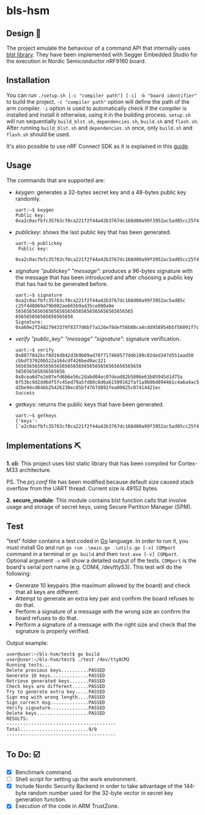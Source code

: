 # bls-hsm

## Design :page_with_curl:
The project emulate the behaviour of a command API that internally uses [blst library](https://github.com/supranational/blst#blst). They have been implemented with Segger Embedded Studio for the execution in Nordic Semiconductor nRF9160 board.


## Installation
You can run `./setup.sh [-c "compiler path"] [-i] -b "board identifier"` to build the project.
`-c "compiler path"` option will define the path of the arm compiler. `-i` option is used to automatically check if the compiler is installed and install it otherwise, using it in the building process.
`setup.sh` will run sequentially `build_blst.sh`, `dependencies.sh`, `build.sh` and `flash.sh`. After running `build_blst.sh` and `dependencies.sh` once, only `build.sh` and `flash.sh` should be used.

It's also possible to use nRF Connect SDK as it is explained in this [guide](https://developer.nordicsemi.com/nRF_Connect_SDK/doc/latest/nrf/gs_assistant.html).


## Usage
The commands that are supported are:
- *keygen*: generates a 32-bytes secret key and a 48-bytes public key randomly.
  ```
  uart:~$ keygen
  Public key:
  0xa2c0acfbfc35763cf0ca221f2f44a42b3767dc168d00a99f3952ac5ad05cc25f4d8069a79b002ae665b9ad35ce800a0e
  ```
- *publickey*: shows the last public key that has been generated.
  ```
  uart:~$ publickey
   Public key:
   0xa2c0acfbfc35763cf0ca221f2f44a42b3767dc168d00a99f3952ac5ad05cc25f4d8069a79b002ae665b9ad35ce800a0e
  ```
- *signature "publickey" "message"*: produces a 96-bytes signature with the message that has been introduced and after choosing a public key that has had to be generated before.
  ```
  uart:~$ signature 0xa2c0acfbfc35763cf0ca221f2f44a42b3767dc168d00a99f3952ac5ad05c
  c25f4d8069a79b002ae665b9ad35ce800a0e 5656565656565656565656565656565656565656565
  656565656565656565656
  Signature:
  0xa60e2f24827943379f8377d6bf7a126ef8def56b08ca4cdd958954b5f56091f7cd49d251481f4cd6316396a2a4f4398c09e2cfda6ea16416dffdac687cf06db0e4d3a0ec83b4016c835b27f84325342199f724abd092cb7957177f5f30dcbe19
  ```
- *verify "public_key" "message" "signature"*: signature verification.
  ```
  uart:~$ verify 0x8077842bcf8d16d842d3b9b09ad78f717468577ddb189c02ded347d551aad50
  cbbdf37920b522a164cdf426bed9ac321 5656565656565656565656565656565656565656565656
  565656565656565656 0x8cea6d7e2e07efd6b6e56c2dabd04ec07dead82b5806e63b85945d1d75a
  6f53bc9d2dd6df5fc45ed79a5fd80c8d6a61509162faf1a9b0bd894461c4a6a4ac5db427e18694b1
  d2be94cd64bb25426238ec85bf4767d892fea09825c07414421ec
  Success
  ```
- *getkeys*: returns the public keys that have been generated.
  ```
  uart:~$ getkeys
  {'keys':['a2c0acfbfc35763cf0ca221f2f44a42b3767dc168d00a99f3952ac5ad05cc25f4d8069a79b002ae665b9ad35ce800a0e']}
  ```


## Implementations :pick:
**1. cli**: This project uses blst static library that has been compiled for Cortex-M33 architecture.

PS. The *prj.conf* file has been modified because default size caused stack overflow from the UART thread. Current size is 49152 bytes.

**2. secure_module**: This module contains blst function calls that involve usage and storage of secret keys, using Secure Partition Manager (SPM).

## Test
"test" folder contains a test coded in [Go](https://golang.org/) language. In order to run it, you must install Go and run `go run .\main.go .\utils.go [-v] COMport` command in a terminal or `go build` and then `test.exe [-v] COMport`. Optional argument `-v` will show a detailed output of the tests. `COMport` is the board's serial port name (e.g. COM4, /dev/ttyS3).
This test will do the following:
- Generate 10 keypairs (the maximum allowed by the board) and check that all keys are different.
- Attempt to generate an extra key pair and confirm the board refuses to do that.
- Perform a signature of a message with the wrong size an confirm the board refuses to do that.
- Perform a signature of a message with the right size and check that the signature is properly verified.

Output example:
```
user@user:~/bls-hsm/test$ go build
user@user:~/bls-hsm/test$ ./test /dev/ttyACM2
Running tests...
Delete previous keys..........PASSED
Generate 10 keys..............PASSED
Retrieve generated keys.......PASSED
Check keys are different......PASSED
Try to generate extra key.....PASSED
Sign msg with wrong length....PASSED
Sign correct msg..............PASSED
Verify signature..............PASSED
Delete keys...................PASSED
RESULTS:
----------------------------------------
Total.........................9/9
----------------------------------------
```

## To Do: :ballot_box_with_check:
- [x] Benchmark command.
- [ ] Shell script for setting up the work environment.
- [x] Include Nordic Security Backend in order to take advantage of the 144-byte random number used for the 32-byte vector in secret key generation function.
- [x] Execution of the code in ARM TrustZone.
